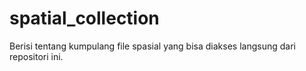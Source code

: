 # spatial_collection
Berisi tentang kumpulang file spasial yang bisa diakses langsung dari repositori ini.
